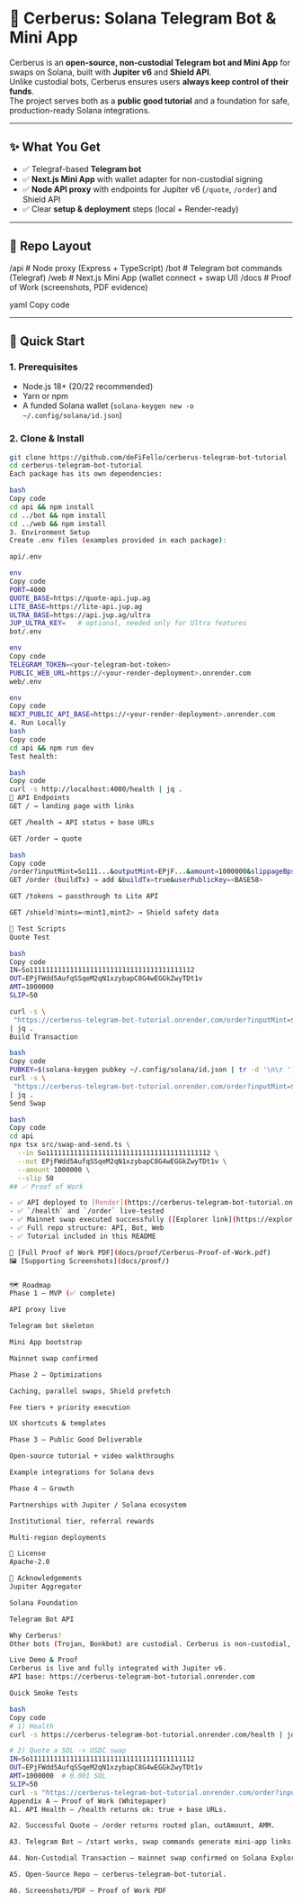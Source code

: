 # 🐶 Cerberus: Solana Telegram Bot & Mini App

Cerberus is an **open-source, non-custodial Telegram bot and Mini App** for swaps on Solana, built with **Jupiter v6** and **Shield API**.  
Unlike custodial bots, Cerberus ensures users **always keep control of their funds**.  
The project serves both as a **public good tutorial** and a foundation for safe, production-ready Solana integrations.

---

## ✨ What You Get
- ✅ Telegraf-based **Telegram bot**
- ✅ **Next.js Mini App** with wallet adapter for non-custodial signing
- ✅ **Node API proxy** with endpoints for Jupiter v6 (`/quote`, `/order`) and Shield API
- ✅ Clear **setup & deployment** steps (local + Render-ready)

---

## 📂 Repo Layout
/api # Node proxy (Express + TypeScript)
/bot # Telegram bot commands (Telegraf)
/web # Next.js Mini App (wallet connect + swap UI)
/docs # Proof of Work (screenshots, PDF evidence)

yaml
Copy code

---

## 🚀 Quick Start

### 1. Prerequisites
- Node.js 18+ (20/22 recommended)  
- Yarn or npm  
- A funded Solana wallet (`solana-keygen new -o ~/.config/solana/id.json`)  

### 2. Clone & Install
```bash
git clone https://github.com/deFiFello/cerberus-telegram-bot-tutorial
cd cerberus-telegram-bot-tutorial
Each package has its own dependencies:

bash
Copy code
cd api && npm install
cd ../bot && npm install
cd ../web && npm install
3. Environment Setup
Create .env files (examples provided in each package):

api/.env

env
Copy code
PORT=4000
QUOTE_BASE=https://quote-api.jup.ag
LITE_BASE=https://lite-api.jup.ag
ULTRA_BASE=https://api.jup.ag/ultra
JUP_ULTRA_KEY=   # optional, needed only for Ultra features
bot/.env

env
Copy code
TELEGRAM_TOKEN=<your-telegram-bot-token>
PUBLIC_WEB_URL=https://<your-render-deployment>.onrender.com
web/.env

env
Copy code
NEXT_PUBLIC_API_BASE=https://<your-render-deployment>.onrender.com
4. Run Locally
bash
Copy code
cd api && npm run dev
Test health:

bash
Copy code
curl -s http://localhost:4000/health | jq .
🔧 API Endpoints
GET / → landing page with links

GET /health → API status + base URLs

GET /order → quote

bash
Copy code
/order?inputMint=So111...&outputMint=EPjF...&amount=1000000&slippageBps=50
GET /order (buildTx) → add &buildTx=true&userPublicKey=<BASE58>

GET /tokens → passthrough to Lite API

GET /shield?mints=<mint1,mint2> → Shield safety data

🧪 Test Scripts
Quote Test

bash
Copy code
IN=So11111111111111111111111111111111111111112
OUT=EPjFWdd5AufqSSqeM2qN1xzybapC8G4wEGGkZwyTDt1v
AMT=1000000
SLIP=50

curl -s \
 "https://cerberus-telegram-bot-tutorial.onrender.com/order?inputMint=${IN}&outputMint=${OUT}&amount=${AMT}&slippageBps=${SLIP}" \
| jq .
Build Transaction

bash
Copy code
PUBKEY=$(solana-keygen pubkey ~/.config/solana/id.json | tr -d '\n\r ')
curl -s \
 "https://cerberus-telegram-bot-tutorial.onrender.com/order?inputMint=${IN}&outputMint=${OUT}&amount=${AMT}&slippageBps=${SLIP}&buildTx=true&userPublicKey=${PUBKEY}" \
| jq .
Send Swap

bash
Copy code
cd api
npx tsx src/swap-and-send.ts \
  --in So11111111111111111111111111111111111111112 \
  --out EPjFWdd5AufqSSqeM2qN1xzybapC8G4wEGGkZwyTDt1v \
  --amount 1000000 \
  --slip 50
## ✅ Proof of Work

- ✅ API deployed to [Render](https://cerberus-telegram-bot-tutorial.onrender.com)
- ✅ `/health` and `/order` live-tested
- ✅ Mainnet swap executed successfully ([Explorer link](https://explorer.solana.com/tx/3xFg53X...))
- ✅ Full repo structure: API, Bot, Web
- ✅ Tutorial included in this README

📄 [Full Proof of Work PDF](docs/proof/Cerberus-Proof-of-Work.pdf)  
🖼️ [Supporting Screenshots](docs/proof/)


🗺 Roadmap
Phase 1 – MVP (✅ complete)

API proxy live

Telegram bot skeleton

Mini App bootstrap

Mainnet swap confirmed

Phase 2 – Optimizations

Caching, parallel swaps, Shield prefetch

Fee tiers + priority execution

UX shortcuts & templates

Phase 3 – Public Good Deliverable

Open-source tutorial + video walkthroughs

Example integrations for Solana devs

Phase 4 – Growth

Partnerships with Jupiter / Solana ecosystem

Institutional tier, referral rewards

Multi-region deployments

📜 License
Apache-2.0

🤝 Acknowledgements
Jupiter Aggregator

Solana Foundation

Telegram Bot API

Why Cerberus?
Other bots (Trojan, Bonkbot) are custodial. Cerberus is non-custodial, open-source, and designed as a public good — a safer alternative for the Solana community.

Live Demo & Proof
Cerberus is live and fully integrated with Jupiter v6.
API base: https://cerberus-telegram-bot-tutorial.onrender.com

Quick Smoke Tests

bash
Copy code
# 1) Health
curl -s https://cerberus-telegram-bot-tutorial.onrender.com/health | jq .

# 2) Quote a SOL -> USDC swap
IN=So11111111111111111111111111111111111111112
OUT=EPjFWdd5AufqSSqeM2qN1xzybapC8G4wEGGkZwyTDt1v
AMT=1000000  # 0.001 SOL
SLIP=50
curl -s "https://cerberus-telegram-bot-tutorial.onrender.com/order?inputMint=${IN}&outputMint=${OUT}&amount=${AMT}&slippageBps=${SLIP}" | jq .
Appendix A — Proof of Work (Whitepaper)
A1. API Health — /health returns ok: true + base URLs.

A2. Successful Quote — /order returns routed plan, outAmount, AMM.

A3. Telegram Bot — /start works, swap commands generate mini-app links.

A4. Non-Custodial Transaction — mainnet swap confirmed on Solana Explorer.

A5. Open-Source Repo — cerberus-telegram-bot-tutorial.

A6. Screenshots/PDF — Proof of Work PDF
